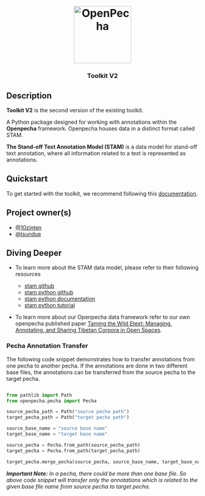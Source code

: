 
<h1 align="center">
  <br>
  <a href="https://openpecha.org"><img src="https://avatars.githubusercontent.com/u/82142807?s=400&u=19e108a15566f3a1449bafb03b8dd706a72aebcd&v=4" alt="OpenPecha" width="150"></a>
  <br>
</h1>

<!-- Replace with 1-sentence description about what this tool is or does.-->

<h3 align="center">Toolkit V2</h3>

## Description

**Toolkit V2** is the second version of the existing toolkit.

A Python package designed for working with annotations within the **Openpecha** framework. Openpecha houses data in a distinct format called STAM.

**The Stand-off Text Annotation Model (STAM)** is a data model for stand-off text annotation, where all information related to a text is represented as annotations.

## Quickstart
To get started with the toolkit, we recommend following this [documentation](docs/getting-started.md).

## Project owner(s)

<!-- Link to the repo owners' github profiles -->

- [@10zinten](https://github.com/10zinten)
- [@tsundue](https://github.com/tenzin3)


## Diving Deeper
- To learn more about the STAM data model, please refer to their following resources
  - [stam github](https://github.com/annotation/stam)
  - [stam python github](https://github.com/annotation/stam-python)
  - [stam python documentation](https://stam-python.readthedocs.io/en/latest/)
  - [stam python tutorial](https://github.com/annotation/stam-python/blob/master/tutorial.ipynb)

- To learn more about our Openpecha data framework refer to our own openpecha published paper [Taming the Wild Etext: Managing, Annotating, and Sharing Tibetan Corpora in Open Spaces](https://dl.acm.org/doi/abs/10.1145/3418060).

### Pecha Annotation Transfer
The following code snippet demonstrates how to transfer annotations from one pecha to another pecha.
If the annotations are done in two different base files, the annotations can be transferred from the source pecha to the target pecha.


```py

from pathlib import Path
from openpecha.pecha import Pecha

source_pecha_path = Path("source pecha path")
target_pecha_path = Path("target pecha path")

source_base_name = "source base name"
target_base_name = "target base name"

source_pecha = Pecha.from_path(source_pecha_path)
target_pecha = Pecha.from_path(target_pecha_path)

target_pecha.merge_pecha(source_pecha, source_base_name, target_base_name)

```

*__Important Note:__ In a pecha, there could be more than one base file. So above code snippet will transfer only the annotations which is related to the given base file name from source pecha to target pecha.*